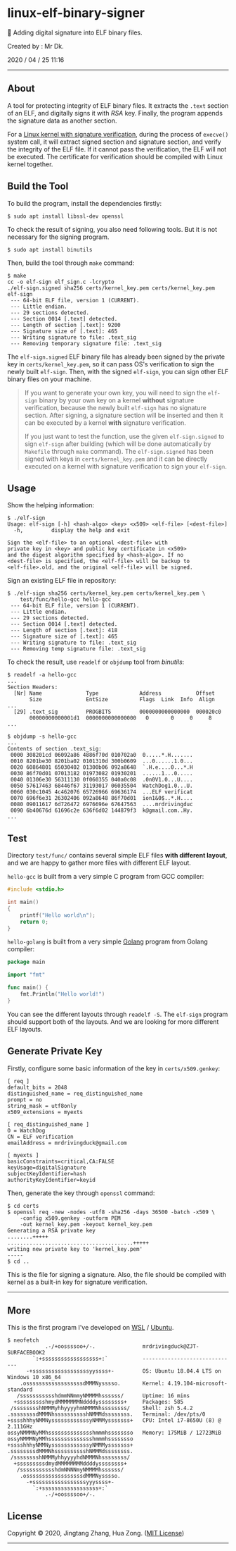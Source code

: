 # linux-elf-binary-signer

🐧 Adding digital signature into ELF binary files.

Created by : Mr Dk.

2020 / 04 / 25 11:16

---

## About

A tool for protecting integrity of ELF binary files. It extracts the `.text` section of an ELF, and digitally signs it with *RSA* key. Finally, the program appends the signature data as another section.

For a [Linux kernel with signature verification](https://github.com/mrdrivingduck/linux-kernel-elf-sig-verify), during the process of `execve()` system call, it will extract signed section and signature section, and verify the integrity of the ELF file. If it cannot pass the verification, the ELF will not be executed. The certificate for verification should be compiled with Linux kernel together.

## Build the Tool

To build the program, install the dependencies firstly:

```console
$ sudo apt install libssl-dev openssl
```

To check the result of signing, you also need following tools. But it is not necessary for the signing program.

```console
$ sudo apt install binutils
```

Then, build the tool through `make` command:

```console
$ make
cc -o elf-sign elf_sign.c -lcrypto
./elf-sign.signed sha256 certs/kernel_key.pem certs/kernel_key.pem elf-sign
 --- 64-bit ELF file, version 1 (CURRENT).
 --- Little endian.
 --- 29 sections detected.
 --- Section 0014 [.text] detected.
 --- Length of section [.text]: 9200
 --- Signature size of [.text]: 465
 --- Writing signature to file: .text_sig
 --- Removing temporary signature file: .text_sig
```

The `elf-sign.signed` ELF binary file has already been signed by the private key in `certs/kernel_key.pem`, so it can pass OS's verification to sign the newly built `elf-sign`. Then, with the signed `elf-sign`, you can sign other ELF binary files on your machine.

> If you want to generate your own key, you will need to sign the `elf-sign` binary by your own key on a kernel **without** signature verification, because the newly built `elf-sign` has no signature section. After signing, a signature section will be inserted and then it can be executed by a kernel **with** signature verification.
>
> If you just want to test the function, use the given `elf-sign.signed` to sign `elf-sign` after building (which will be done automatically by `Makefile` through `make` command). The `elf-sign.signed` has been signed with keys in `certs/kernel_key.pem` and it can be directly executed on a kernel with signature verification to sign your `elf-sign`.

## Usage

Show the helping information:

```console
$ ./elf-sign
Usage: elf-sign [-h] <hash-algo> <key> <x509> <elf-file> [<dest-file>]
  -h,         display the help and exit

Sign the <elf-file> to an optional <dest-file> with
private key in <key> and public key certificate in <x509>
and the digest algorithm specified by <hash-algo>. If no 
<dest-file> is specified, the <elf-file> will be backup to 
<elf-file>.old, and the original <elf-file> will be signed.
```

Sign an existing ELF file in repository:

```console
$ ./elf-sign sha256 certs/kernel_key.pem certs/kernel_key.pem \
    test/func/hello-gcc hello-gcc
 --- 64-bit ELF file, version 1 (CURRENT).
 --- Little endian.
 --- 29 sections detected.
 --- Section 0014 [.text] detected.
 --- Length of section [.text]: 418
 --- Signature size of [.text]: 465
 --- Writing signature to file: .text_sig
 --- Removing temp signature file: .text_sig
```

To check the result, use `readelf` or `objdump` tool from *binutils*:

```console
$ readelf -a hello-gcc
...
Section Headers:
  [Nr] Name              Type             Address           Offset
       Size              EntSize          Flags  Link  Info  Align
...
  [29] .text_sig         PROGBITS         0000000000000000  000020c0
       00000000000001d1  0000000000000000   O       0     0     8
...
```

```console
$ objdump -s hello-gcc
...
Contents of section .text_sig:
 0000 308201cd 06092a86 4886f70d 010702a0  0.....*.H.......
 0010 8201be30 8201ba02 0101310d 300b0609  ...0......1.0...
 0020 60864801 65030402 01300b06 092a8648  `.H.e....0...*.H
 0030 86f70d01 07013182 01973082 01930201  ......1...0.....
 0040 01306e30 56311130 0f060355 040a0c08  .0n0V1.0...U....
 0050 57617463 68446f67 31193017 06035504  WatchDog1.0...U.
 0060 030c1045 4c462076 65726966 69636174  ...ELF verificat
 0070 696f6e31 26302406 092a8648 86f70d01  ion1&0$..*.H....
 0080 09011617 6d726472 6976696e 67647563  ....mrdrivingduc
 0090 6b40676d 61696c2e 636f6d02 144879f3  k@gmail.com..Hy.
...
```

## Test

Directory `test/func/` contains several simple ELF files **with different layout**, and we are happy to gather more files with different ELF layout.

`hello-gcc` is built from a very simple C program from GCC compiler:

```c
#include <stdio.h>

int main()
{
    printf("Hello world\n");
    return 0;
}
```

`hello-golang` is built from a very simple [Golang](https://golang.org/) program from Golang compiler:

```go
package main

import "fmt"

func main() {
    fmt.Println("Hello world!")
}
```

You can see the different layouts through `readelf -S`. The `elf-sign` program should support both of the layouts. And we are looking for more different ELF layouts.

## Generate Private Key

Firstly, configure some basic information of the key in `certs/x509.genkey`:

```
[ req ]
default_bits = 2048
distinguished_name = req_distinguished_name
prompt = no
string_mask = utf8only
x509_extensions = myexts

[ req_distinguished_name ]
O = WatchDog
CN = ELF verification
emailAddress = mrdrivingduck@gmail.com

[ myexts ]
basicConstraints=critical,CA:FALSE
keyUsage=digitalSignature
subjectKeyIdentifier=hash
authorityKeyIdentifier=keyid
```

Then, generate the key through `openssl` command:

```console
$ cd certs
$ openssl req -new -nodes -utf8 -sha256 -days 36500 -batch -x509 \
    -config x509.genkey -outform PEM
    -out kernel_key.pem -keyout kernel_key.pem
Generating a RSA private key
........+++++
........................................+++++
writing new private key to 'kernel_key.pem'
-----
$ cd ..
```

This is the file for signing a signature. Also, the file should be compiled with kernel as a built-in key for signature verification.

---

## More

This is the first program I've developed on [WSL](https://docs.microsoft.com/zh-cn/archive/blogs/wsl/) / [Ubuntu](https://www.microsoft.com/zh-cn/p/ubuntu-1804-lts/9n9tngvndl3q?activetab=pivot:overviewtab).

```console
$ neofetch
            .-/+oossssoo+/-.               mrdrivingduck@ZJT-SURFACEBOOK2
        `:+ssssssssssssssssss+:`           ------------------------------
      -+ssssssssssssssssssyyssss+-         OS: Ubuntu 18.04.4 LTS on Windows 10 x86_64
    .ossssssssssssssssssdMMMNysssso.       Kernel: 4.19.104-microsoft-standard
   /ssssssssssshdmmNNmmyNMMMMhssssss/      Uptime: 16 mins
  +ssssssssshmydMMMMMMMNddddyssssssss+     Packages: 585
 /sssssssshNMMMyhhyyyyhmNMMMNhssssssss/    Shell: zsh 5.4.2
.ssssssssdMMMNhsssssssssshNMMMdssssssss.   Terminal: /dev/pts/0
+sssshhhyNMMNyssssssssssssyNMMMysssssss+   CPU: Intel i7-8650U (8) @ 2.111GHz
ossyNMMMNyMMhsssssssssssssshmmmhssssssso   Memory: 175MiB / 12723MiB
ossyNMMMNyMMhsssssssssssssshmmmhssssssso
+sssshhhyNMMNyssssssssssssyNMMMysssssss+
.ssssssssdMMMNhsssssssssshNMMMdssssssss.
 /sssssssshNMMMyhhyyyyhdNMMMNhssssssss/
  +sssssssssdmydMMMMMMMMddddyssssssss+
   /ssssssssssshdmNNNNmyNMMMMhssssss/
    .ossssssssssssssssssdMMMNysssso.
      -+sssssssssssssssssyyyssss+-
        `:+ssssssssssssssssss+:`
            .-/+oossssoo+/-.

```

## License

Copyright © 2020, Jingtang Zhang, Hua Zong. ([MIT License](LICENSE))

---

